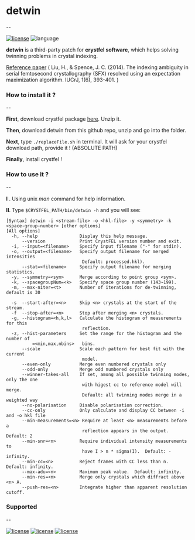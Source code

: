 # detwin

--

[![license](https://img.shields.io/badge/License-GPL--v3-blue)](https://www.gnu.org/licenses/gpl-3.0.en.html)
![language](https://img.shields.io/badge/Language-C-blue)


**detwin** is a third-party patch for **crystfel software**, which helps solving twinning problems in crystal indexing.

[Reference paper](http://journals.iucr.org/m/issues/2014/06/00/it5003/index.html) ( Liu, H., & Spence, J. C. (2014). The indexing ambiguity in serial femtosecond crystallography (SFX) resolved using an expectation maximization algorithm. IUCrJ, 1(6), 393-401. )

### How to install it ?

--

**First**, download crystfel package [here](http://www.desy.de/~twhite/crystfel/download.html). Unzip it.

**Then**, download detwin from this github repo, unzip and go into the folder.

**Next**, type `./replaceFile.sh` in terminal. It will ask for your crystfel download path, provide it ! (ABSOLUTE PATH)

**Finally**, install crystfel !

### How to use it ?

--

**I** . Using unix *man* command for help information.

**II**. Type `$CRYSTFEL_PATH/bin/detwin -h` and you will see:

```
[Syntax] detwin -i <stream-file> -o <hkl-file> -y <symmetry> -k <space-group-number> [other options]
[All options]
  -h, --help                Display this help message.
      --version             Print CrystFEL version number and exit.
  -i, --input=<filename>    Specify input filename ("-" for stdin).
  -o, --output=<filename>   Specify output filename for merged intensities
                             Default: processed.hkl).
      --stat=<filename>     Specify output filename for merging statistics.
  -y, --symmetry=<sym>      Merge according to point group <sym>.
  -k, --spacegroupNum=<k>   Specify space group number (143~199).
  -m, --max-niter=<t>       Number of iterations for de-twinning, default is 30

  -s  --start-after=<n>     Skip <n> crystals at the start of the stream.
  -f  --stop-after=<n>      Stop after merging <n> crystals.
  -g, --histogram=<h,k,l>   Calculate the histogram of measurements for this
                             reflection.
  -z, --hist-parameters     Set the range for the histogram and the number of
          =<min,max,nbins>   bins. 
      --scale               Scale each pattern for best fit with the current
                             model.
      --even-only           Merge even numbered crystals only
      --odd-only            Merge odd numbered crystals only
      --winner-takes-all    If set, among all possible twinning modes, only the one 
                             with higest cc to reference model will merge.
                             Default: all twinning modes merge in a weighted way
      --no-polarisation     Disable polarisation correction.
      --cc-only             Only calculate and display CC between -i and -o hkl file
      --min-measurements=<n> Require at least <n> measurements before a
                             reflection appears in the output.  Default: 2
      --min-snr=<n>         Require individual intensity measurements to
                             have I > n * sigma(I).  Default: -infinity.
      --min-cc=<n>          Reject frames with CC less than n. Default: infinity.
      --max-adu=<n>         Maximum peak value.  Default: infinity.
      --min-res=<n>         Merge only crystals which diffract above <n> A.
      --push-res=<n>        Integrate higher than apparent resolution cutoff.
```

### Supported
--

[![license](https://img.shields.io/badge/built-crystfel--0.6.3-green)](http://www.desy.de/~twhite/crystfel/crystfel-0.6.3.tar.gz)
[![license](https://img.shields.io/badge/built-crystfel--0.7.0-yellow)](http://www.desy.de/~twhite/crystfel/crystfel-0.7.0.tar.gz)
[![license](https://img.shields.io/badge/built-crystfel--0.8.0-red)](http://www.desy.de/~twhite/crystfel/crystfel-0.6.3.tar.gz)




